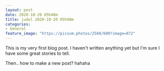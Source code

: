 ```yaml
---
layout: post
date: 2020-10-20 05h48m
title: judul 2020-10-20 05h48m
categories:
- General
feature_image: "https://picsum.photos/2560/600?image=872"
---
```


This is my very first blog post. I haven't written anything yet but I'm sure I have some great stories to tell.

Then.. how to make a new post? hahaha
